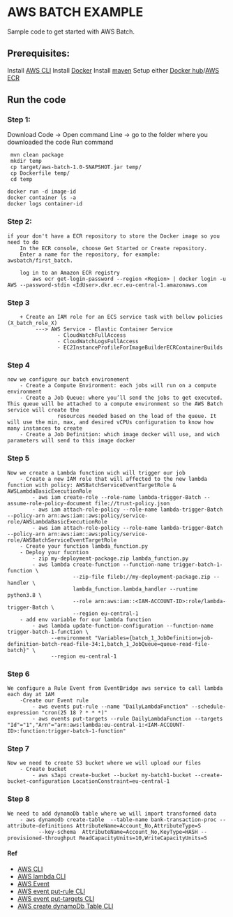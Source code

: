 # AWS BATCH  EXAMPLE
Sample code to get started with AWS Batch.
## Prerequisites:
Install [AWS CLI](https://docs.aws.amazon.com/cli/latest/userguide/cli-chap-install.html)
Install [Docker](https://docs.docker.com/install/)
Install [maven](https://maven.apache.org/download.cgi)
Setup either [Docker hub](https://hub.docker.com/signup)/[AWS ECR](https://docs.aws.amazon.com/AmazonECR/latest/userguide/get-set-up-for-amazon-ecr.html)
## Run the code

### Step 1: 
Download Code -> Open command Line -> go to the folder where you downloaded the code
Run command
```
 mvn clean package
 mkdir temp
 cp target/aws-batch-1.0-SNAPSHOT.jar temp/
 cp Dockerfile temp/
 cd temp
 ```

```
docker run -d image-id
docker container ls -a
docker logs container-id
```

### Step 2:
    if your don't have a ECR repository to store the Docker image so you need to do
        In the ECR console, choose Get Started or Create repository.
        Enter a name for the repository, for example: awsbatch/first_batch.

        log in to an Amazon ECR registry
            aws ecr get-login-password --region <Region> | docker login -u AWS --password-stdin <IdUser>.dkr.ecr.eu-central-1.amazonaws.com

### Step 3
        + Create an IAM role for an ECS service task with bellow policies (X_batch_role_X)
             ---> AWS Service - Elastic Container Service
                    - CloudWatchFullAccess
                    - CloudWatchLogsFullAccess
                    - EC2InstanceProfileForImageBuilderECRContainerBuilds
### Step 4
    now we configure our batch environement
        - Create a Compute Environment: each jobs will run on a compute environment
        - Create a Job Queue: where you’ll send the jobs to get executed. This queue will be attached to a compute environment so the AWS Batch service will create the
                    resources needed based on the load of the queue. It will use the min, max, and desired vCPUs configuration to know how many instances to create
        - Create a Job Definition: which image docker will use, and wich parameters will send to this image docker

### Step 5
    Now we create a Lambda function wich will trigger our job
        - Create a new IAM role that will affected to the new lambda function with policy: AWSBatchServiceEventTargetRole & AWSLambdaBasicExecutionRole
            - aws iam create-role --role-name lambda-trigger-Batch --assume-role-policy-document file://trust-policy.json
            - aws iam attach-role-policy --role-name lambda-trigger-Batch --policy-arn arn:aws:iam::aws:policy/service-role/AWSLambdaBasicExecutionRole
            - aws iam attach-role-policy --role-name lambda-trigger-Batch --policy-arn arn:aws:iam::aws:policy/service-role/AWSBatchServiceEventTargetRole
        - Create your function lambda_function.py
        - Deploy your fucntion
            - zip my-deployment-package.zip lambda_function.py
            - aws lambda create-function --function-name trigger-batch-1-function \
                         --zip-file fileb://my-deployment-package.zip --handler \
                         lambda_function.lambda_handler --runtime python3.8 \
                         --role arn:aws:iam::<IAM-ACCOUNT-ID>:role/lambda-trigger-Batch \
                         --region eu-central-1
        - add env variable for our lambda function
            - aws lambda update-function-configuration --function-name trigger-batch-1-function \
                  --environment "Variables={batch_1_JobDefinition=job-definition-batch-read-file-34:1,batch_1_JobQueue=queue-read-file-batch}" \
                  --region eu-central-1

### Step 6
    We configure a Rule Event from EventBridge aws service to call lambda each day at 1AM
        -Create our Event rule
            - aws events put-rule --name "DailyLambdaFunction" --schedule-expression "cron(25 18 ? * * *)"
            - aws events put-targets --rule DailyLambdaFunction --targets "Id"="1","Arn"="arn:aws:lambda:eu-central-1:<IAM-ACCOUNT-ID>:function:trigger-batch-1-function"


### Step 7
    Now we need to create S3 bucket where we will upload our files
        - Create bucket
            - aws s3api create-bucket --bucket my-batch1-bucket --create-bucket-configuration LocationConstraint=eu-central-1

### Step 8
    We need to add dynamoDb table where we will import transformed data
        - aws dynamodb create-table  --table-name bank-transaction-proc --attribute-definitions AttributeName=Account_No,AttributeType=S 
              --key-schema  AttributeName=Account_No,KeyType=HASH --provisioned-throughput ReadCapacityUnits=10,WriteCapacityUnits=5 

#### Ref
   * [AWS CLI](https://docs.aws.amazon.com/lambda/latest/dg/gettingstarted-awscli.html)
   * [AWS lambda CLI](https://docs.aws.amazon.com/cli/latest/reference/lambda/create-function.html)
   * [AWS Event](https://docs.aws.amazon.com/AmazonCloudWatch/latest/events/ScheduledEvents.html)
   * [AWS event put-rule CLI](https://docs.aws.amazon.com/cli/latest/reference/events/put-rule.html)
   * [AWS event put-targets CLI](https://docs.aws.amazon.com/cli/latest/reference/events/put-targets.html)
   * [AWS create dynamoDb Table CLI](https://docs.aws.amazon.com/cli/latest/reference/dynamodb/create-table.html)



